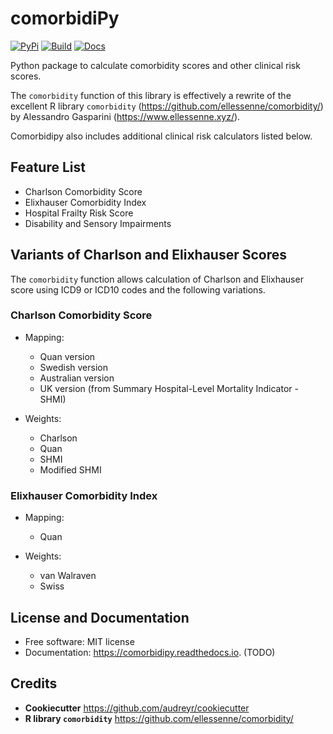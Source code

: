 # comorbidiPy

[![PyPi](https://img.shields.io/pypi/v/comorbidipy)](https://pypi.python.org/pypi/comorbidipy)
[![Build](https://github.com/vvcb/comorbidipy/actions/workflows/publish-to-pypi.yaml/badge.svg)](https://pypi.python.org/pypi/comorbidipy)
[![Docs](https://readthedocs.org/projects/comorbidipy/badge/?version=latest)](https://comorbidipy.readthedocs.io/en/latest/?version=latest)

Python package to calculate comorbidity scores and other clinical risk scores.

The `comorbidity` function of this library is effectively a rewrite of the excellent R library `comorbidity` (<https://github.com/ellessenne/comorbidity/>) by Alessandro Gasparini (<https://www.ellessenne.xyz/>).

Comorbidipy also includes additional clinical risk calculators listed below.

## Feature List

- Charlson Comorbidity Score
- Elixhauser Comorbidity Index
- Hospital Frailty Risk Score
- Disability and Sensory Impairments

## Variants of Charlson and Elixhauser Scores

The `comorbidity` function allows calculation of Charlson and Elixhauser score using ICD9 or ICD10 codes and the following variations.

### Charlson Comorbidity Score

- Mapping:
  - Quan version
  - Swedish version
  - Australian version
  - UK version (from Summary Hospital-Level Mortality Indicator - SHMI)

- Weights:
  - Charlson
  - Quan
  - SHMI
  - Modified SHMI

### Elixhauser Comorbidity Index

- Mapping:
  - Quan

- Weights:
  - van Walraven
  - Swiss

## License and Documentation

- Free software: MIT license
- Documentation: <https://comorbidipy.readthedocs.io>. (TODO)

## Credits

- __Cookiecutter__ <https://github.com/audreyr/cookiecutter>
- __R library `comorbidity`__ <https://github.com/ellessenne/comorbidity/>
